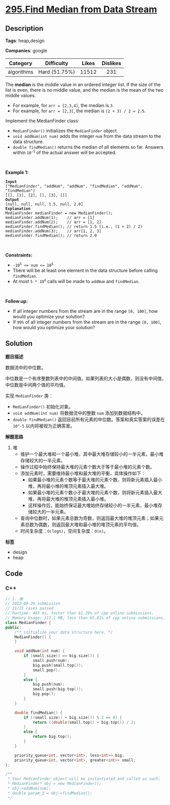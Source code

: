 # [295.Find Median from Data Stream](https://leetcode.com/problems/find-median-from-data-stream/description/)

## Description

**Tags**: heap,design

**Companies**: google

|  Category  |  Difficulty   | Likes | Dislikes |
| :--------: | :-----------: | :---: | :------: |
| algorithms | Hard (51.75%) | 11512 |   231    |


<p>The <strong>median</strong> is the middle value in an ordered integer list. If the size of the list is even, there is no middle value, and the median is the mean of the two middle values.</p>
<ul>
  <li>For example, for <code>arr = [2,3,4]</code>, the median is <code>3</code>.</li>
  <li>For example, for <code>arr = [2,3]</code>, the median is <code>(2 + 3) / 2 = 2.5</code>.</li>
</ul>
<p>Implement the MedianFinder class:</p>
<ul>
  <li><code>MedianFinder()</code> initializes the <code>MedianFinder</code> object.</li>
  <li><code>void addNum(int num)</code> adds the integer <code>num</code> from the data stream to the data structure.</li>
  <li><code>double findMedian()</code> returns the median of all elements so far. Answers within <code>10<sup>-5</sup></code> of the actual answer will be accepted.</li>
</ul>
<p>&nbsp;</p>
<p><strong class="example">Example 1:</strong></p>
<pre><code><strong>Input</strong>
[&quot;MedianFinder&quot;, &quot;addNum&quot;, &quot;addNum&quot;, &quot;findMedian&quot;, &quot;addNum&quot;, &quot;findMedian&quot;]
[[], [1], [2], [], [3], []]
<strong>Output</strong>
[null, null, null, 1.5, null, 2.0]
<strong>Explanation</strong>
MedianFinder medianFinder = new MedianFinder();
medianFinder.addNum(1);    // arr = [1]
medianFinder.addNum(2);    // arr = [1, 2]
medianFinder.findMedian(); // return 1.5 (i.e., (1 + 2) / 2)
medianFinder.addNum(3);    // arr[1, 2, 3]
medianFinder.findMedian(); // return 2.0</code></pre>
<p>&nbsp;</p>
<p><strong>Constraints:</strong></p>
<ul>
  <li><code>-10<sup>5</sup> &lt;= num &lt;= 10<sup>5</sup></code></li>
  <li>There will be at least one element in the data structure before calling <code>findMedian</code>.</li>
  <li>At most <code>5 * 10<sup>4</sup></code> calls will be made to <code>addNum</code> and <code>findMedian</code>.</li>
</ul>
<p>&nbsp;</p>
<p><strong>Follow up:</strong></p>
<ul>
  <li>If all integer numbers from the stream are in the range <code>[0, 100]</code>, how would you optimize your solution?</li>
  <li>If <code>99%</code> of all integer numbers from the stream are in the range <code>[0, 100]</code>, how would you optimize your solution?</li>
</ul>

## Solution

**题目描述**

数据流中的中位数。

中位数是一个有序整数列表中的中间值。如果列表的大小是偶数，则没有中间值，中位数是中间两个值的平均值。

实现 `MedianFinder` 类：

- `MedianFinder()` 初始化对象。
- `void addNum(int num)` 将数据流中的整数 `num` 添加到数据结构中。
- `double findMedian()` 返回目前所有元素的中位数。答案和真实答案的误差在 `10^-5` 以内将被视为正确答案。

**解题思路**

1. 堆
   - 维护一个最大堆和一个最小堆，其中最大堆存储较小的一半元素，最小堆存储较大的一半元素。
   - 操作过程中始终保持最大堆的元素个数大于等于最小堆的元素个数。
   - 添加元素时，需要维持最小堆和最大堆的平衡，具体操作如下：
     - 如果最小堆的元素个数等于最大堆的元素个数，则将新元素插入最小堆，再将最小堆的堆顶元素插入最大堆。
     - 如果最小堆的元素个数小于最大堆的元素个数，则将新元素插入最大堆，再将最大堆的堆顶元素插入最小堆。
     - 这样操作后，能始终保证最大堆始终存储较小的一半元素，最小堆存储较大的一半元素。
   - 查询中位数时，如果元素总数为奇数，则返回最大堆的堆顶元素；如果元素总数为偶数，则返回最大堆和最小堆的堆顶元素的平均值。
   - 时间复杂度：`O(logn)`，空间复杂度：`O(n)`。

**标签**

- design
- heap

<!-- code start -->
## Code

### C++

```cpp
// 1. 堆
// 2022-08-26 submission
// 21/21 cases passed
// Runtime: 483 ms, faster than 61.29% of cpp online submissions.
// Memory Usage: 117.1 MB, less than 65.81% of cpp online submissions.
class MedianFinder {
public:
    /** initialize your data structure here. */
    MedianFinder() {
    }

    void addNum(int num) {
        if (small.size() == big.size()) {
            small.push(num);
            big.push(small.top());
            small.pop();
        }
        else {
            big.push(num);
            small.push(big.top());
            big.pop();
        }
    }

    double findMedian() {
        if ((small.size() + big.size()) % 2 == 0) {
            return ((double)small.top() + big.top()) / 2;
        }
        else {
            return big.top();
        }
    }

    priority_queue<int, vector<int>, less<int>> big;
    priority_queue<int, vector<int>, greater<int>> small;
};

/**
 * Your MedianFinder object will be instantiated and called as such:
 * MedianFinder* obj = new MedianFinder();
 * obj->addNum(num);
 * double param_2 = obj->findMedian();
 */
```

<!-- code end -->
